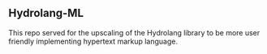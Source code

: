 ## Hydrolang-ML

This repo served for the upscaling of the Hydrolang library to be more user friendly implementing hypertext markup language.
